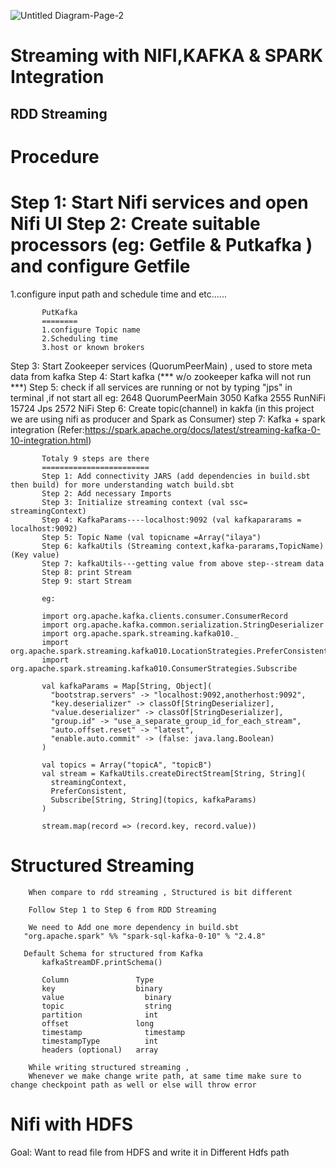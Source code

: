![Untitled Diagram-Page-2](https://github.com/IlayaBharathi260199/IlayaBharathi260199/assets/151670523/3373dfe1-7690-44ee-b4b9-132db137a83d)







Streaming with NIFI,KAFKA & SPARK Integration
=============================================

RDD Streaming
-------------


Procedure
=========

Step 1: Start Nifi services and open Nifi UI
Step 2: Create suitable processors (eg: Getfile & Putkafka ) and configure
Getfile
=======
1.configure input path and schedule time and etc......

           PutKafka
           ========
           1.configure Topic name
           2.Scheduling time
           3.host or known brokers
Step 3: Start Zookeeper services (QuorumPeerMain) , used to store meta data from kafka
Step 4: Start kafka (*** w/o zookeeper kafka will not run ***)
Step 5: check if all services are running or not by typing "jps" in terminal ,if not start all
eg:
2648 QuorumPeerMain
3050 Kafka
2555 RunNiFi
15724 Jps
2572 NiFi
Step 6: Create topic(channel) in kakfa  (in this project we are using nifi as producer and Spark as Consumer)
step 7: Kafka + spark integration (Refer:https://spark.apache.org/docs/latest/streaming-kafka-0-10-integration.html)

           Totaly 9 steps are there
           ========================
           Step 1: Add connectivity JARS (add dependencies in build.sbt then build) for more understanding watch build.sbt
           Step 2: Add necessary Imports
           Step 3: Initialize streaming context (val ssc= streamingContext)
           Step 4: KafkaParams----localhost:9092 (val kafkapararams = localhost:9092)
           Step 5: Topic Name (val topicname =Array("ilaya")
           Step 6: kafkaUtils (Streaming context,kafka-pararams,TopicName)  (Key value)
           Step 7: kafkaUtils---getting value from above step--stream data
           Step 8: print Stream
           Step 9: start Stream

           eg:

           import org.apache.kafka.clients.consumer.ConsumerRecord
           import org.apache.kafka.common.serialization.StringDeserializer
           import org.apache.spark.streaming.kafka010._
           import org.apache.spark.streaming.kafka010.LocationStrategies.PreferConsistent
           import org.apache.spark.streaming.kafka010.ConsumerStrategies.Subscribe

           val kafkaParams = Map[String, Object](
             "bootstrap.servers" -> "localhost:9092,anotherhost:9092",
             "key.deserializer" -> classOf[StringDeserializer],
             "value.deserializer" -> classOf[StringDeserializer],
             "group.id" -> "use_a_separate_group_id_for_each_stream",
             "auto.offset.reset" -> "latest",
             "enable.auto.commit" -> (false: java.lang.Boolean)
           )

           val topics = Array("topicA", "topicB")
           val stream = KafkaUtils.createDirectStream[String, String](
             streamingContext,
             PreferConsistent,
             Subscribe[String, String](topics, kafkaParams)
           )

           stream.map(record => (record.key, record.value))

Structured Streaming
====================

        When compare to rdd streaming , Structured is bit different

        Follow Step 1 to Step 6 from RDD Streaming

        We need to Add one more dependency in build.sbt
       "org.apache.spark" %% "spark-sql-kafka-0-10" % "2.4.8"

       Default Schema for structured from Kafka
           kafkaStreamDF.printSchema()

           Column	            Type
           key	                binary
           value	              binary
           topic	              string
           partition	          int
           offset	            long
           timestamp	          timestamp
           timestampType	      int
           headers (optional)	array

        While writing structured streaming ,
        Whenever we make change write path, at same time make sure to change checkpoint path as well or else will throw error

Nifi with HDFS 
==============

Goal: Want to read file from HDFS and write it in Different Hdfs path







